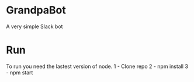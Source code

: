 # GrandpaBot
A very simple Slack bot

# Run
To run you need the lastest version of node.
1 - Clone repo
2 - npm install
3 - npm start
